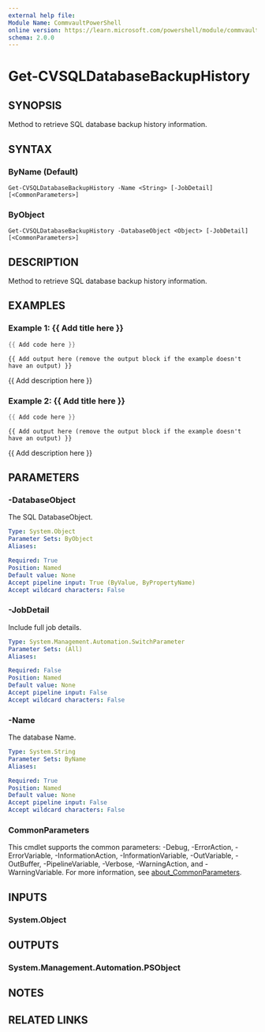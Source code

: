 ```yaml
---
external help file:
Module Name: CommvaultPowerShell
online version: https://learn.microsoft.com/powershell/module/commvaultpowershell/get-cvsqldatabasebackuphistory
schema: 2.0.0
---
```


# Get-CVSQLDatabaseBackupHistory

## SYNOPSIS
Method to retrieve SQL database backup history information.

## SYNTAX

### ByName (Default)
```
Get-CVSQLDatabaseBackupHistory -Name <String> [-JobDetail] [<CommonParameters>]
```

### ByObject
```
Get-CVSQLDatabaseBackupHistory -DatabaseObject <Object> [-JobDetail] [<CommonParameters>]
```

## DESCRIPTION
Method to retrieve SQL database backup history information.

## EXAMPLES

### Example 1: {{ Add title here }}
```powershell
{{ Add code here }}
```

```output
{{ Add output here (remove the output block if the example doesn't have an output) }}
```

{{ Add description here }}

### Example 2: {{ Add title here }}
```powershell
{{ Add code here }}
```

```output
{{ Add output here (remove the output block if the example doesn't have an output) }}
```

{{ Add description here }}

## PARAMETERS

### -DatabaseObject
The SQL DatabaseObject.

```yaml
Type: System.Object
Parameter Sets: ByObject
Aliases:

Required: True
Position: Named
Default value: None
Accept pipeline input: True (ByValue, ByPropertyName)
Accept wildcard characters: False
```

### -JobDetail
Include full job details.

```yaml
Type: System.Management.Automation.SwitchParameter
Parameter Sets: (All)
Aliases:

Required: False
Position: Named
Default value: None
Accept pipeline input: False
Accept wildcard characters: False
```

### -Name
The database Name.

```yaml
Type: System.String
Parameter Sets: ByName
Aliases:

Required: True
Position: Named
Default value: None
Accept pipeline input: False
Accept wildcard characters: False
```

### CommonParameters
This cmdlet supports the common parameters: -Debug, -ErrorAction, -ErrorVariable, -InformationAction, -InformationVariable, -OutVariable, -OutBuffer, -PipelineVariable, -Verbose, -WarningAction, and -WarningVariable. For more information, see [about_CommonParameters](http://go.microsoft.com/fwlink/?LinkID=113216).

## INPUTS

### System.Object

## OUTPUTS

### System.Management.Automation.PSObject

## NOTES

## RELATED LINKS

